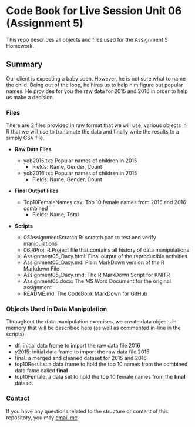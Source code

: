
# Code Book for Live Session Unit 06 (Assignment 5)
This repo describes all objects and files used for the Assignment 5 Homework.

## Summary
Our client is expecting a baby soon. However, he is not sure what to name the child. Being out of the loop, he hires us to help him figure out popular names. He provides for you the raw data for 2015 and 2016 in order to help us make a decision.


### Files
There are 2 files provided in raw format that we will use, various objects in R that we will use to transmute the data and finally write the results to a simply CSV file.

* **Raw Data Files**
	* yob2015.txt: Popular names of children in 2015
		* Fields: Name, Gender, Count
	* yob2016.txt: Popular names of children in 2015
		* Fields: Name, Gender, Count

* **Final Output Files**
	* Top10FemaleNames.csv: Top 10 female names from 2015 and 2016 combined
		* Fields: Name, Total 

* **Scripts**
	* 05AssignmentScratch.R: scratch pad to test and verify manipulations
	* 06.RProj: R Project file that contains all history of data manipulations
	* Assignment05_Dacy.html: Final output of the reproducible activities 
	* Assignment05_Dacy.md: Plain MarkDown version of the R Markdown File
	* Assignment05_Dacy.rmd: The R MarkDown Script for KNITR
	* Assignment05.docx: The MS Word Document for the original assignment
	* README.md: The CodeBook MarkDown for GitHub

### Objects Used in Data Manipulation
Throughout the data manipulation exercises, we create data objects in memory that will be described here (as well as commented in-line in the scripts)

* df: initial data frame to import the raw data file 2016
* y2015: initial data frame to import the raw data file 2015 
* final: a merged and cleaned dataset for 2015 and 2016
* top10Results: a data frame to hold the top 10 names from the combined data fame called **final**
* top10Female: a data set to hold the top 10 female names from the **final** dataset

### Contact
If you have any questions related to the structure or content of this repository, you may [email me](mailto:ldacy@smu.edu)

